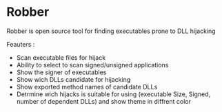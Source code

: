 # Robber
Robber is open source tool for finding executables prone to DLL hijacking

Feauters :

- Scan executable files for hijack
- Ability to select to scan signed/unsigned applications
- Show the signer of executables
- Show wich DLLs candidate for hijacking
- Show exported method names of candidate DLLs
- Detrmine wich hijacks is suitable for using (executable Size, Signed, number of dependent DLLs) and show theme in diffrent color
